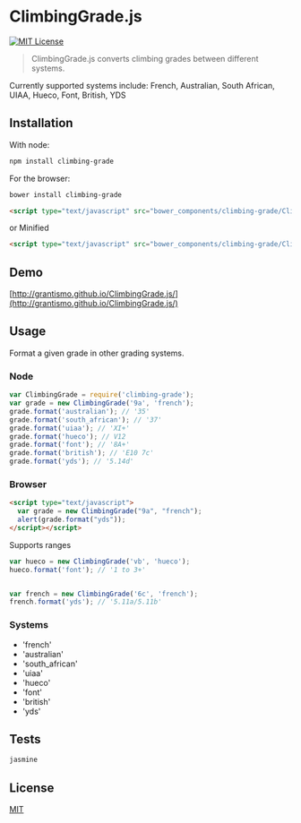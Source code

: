 # ClimbingGrade.js

[![MIT License][license-image]][license-url]

> ClimbingGrade.js converts climbing grades between different systems.

Currently supported systems include: French, Australian, South African, UIAA, Hueco, Font, British, YDS

## Installation

With node:

```bash
npm install climbing-grade
```

For the browser:

```bash
bower install climbing-grade
```

```html
<script type="text/javascript" src="bower_components/climbing-grade/ClimbingGrade.js"></script>
```

or Minified
```html
<script type="text/javascript" src="bower_components/climbing-grade/ClimbingGrade.min.js"></script>
```

## Demo

[http://grantismo.github.io/ClimbingGrade.js/](http://grantismo.github.io/ClimbingGrade.js/)

## Usage

Format a given grade in other grading systems.


### Node

```javascript
var ClimbingGrade = require('climbing-grade'); 
var grade = new ClimbingGrade('9a', 'french');
grade.format('australian'); // '35'
grade.format('south_african'); // '37'
grade.format('uiaa'); // 'XI+'
grade.format('hueco'); // V12
grade.format('font'); // '8A+'
grade.format('british'); // 'E10 7c'
grade.format('yds'); // '5.14d'
```

### Browser

```html
<script type="text/javascript">
  var grade = new ClimbingGrade("9a", "french");
  alert(grade.format("yds"));
</script></script>
```

Supports ranges 

```javascript
var hueco = new ClimbingGrade('vb', 'hueco');
hueco.format('font'); // '1 to 3+'


var french = new ClimbingGrade('6c', 'french');
french.format('yds'); // '5.11a/5.11b'
```

### Systems

* 'french'
* 'australian'
* 'south_african'
* 'uiaa'
* 'hueco'
* 'font'
* 'british'
* 'yds'


## Tests

```bash
jasmine
```

## License

[MIT][license-url]

[license-image]: http://img.shields.io/badge/license-MIT-blue.svg?style=flat
[license-url]: LICENSE
